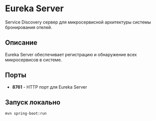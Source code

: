 # Eureka Server

Service Discovery сервер для микросервисной архитектуры системы бронирования отелей.

## Описание

Eureka Server обеспечивает регистрацию и обнаружение всех микросервисов в системе.

## Порты

- **8761** - HTTP порт для Eureka Server

## Запуск локально

```bash
mvn spring-boot:run
```